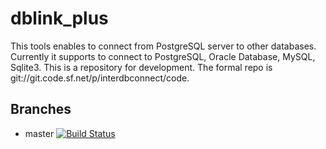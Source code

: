 dblink_plus
=======
This tools enables to connect from PostgreSQL server to other databases.
Currently it supports to connect to PostgreSQL, Oracle Database, MySQL, Sqlite3.
This is a repository for development. The formal repo is git://git.code.sf.net/p/interdbconnect/code.

Branches
---
* master [![Build Status](https://travis-ci.org/bwtakacy/dblink_plus.svg)](https://travis-ci.org/bwtakacy/dblink_plus)
